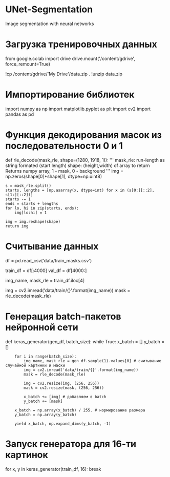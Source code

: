 # UNet-Segmentation
Image segmentation with neural networks
# Загрузка тренировочных данных
from google.colab import drive
drive.mount('/content/gdrive', force_remount=True)

!cp /content/gdrive/'My Drive'/data.zip .
!unzip data.zip

# Импортирование библиотек
import numpy as np
import matplotlib.pyplot as plt
import cv2
import pandas as pd

# Функция декодирования масок из последовательности 0 и 1
def rle_decode(mask_rle, shape=(1280, 1918, 1)):
    '''
    mask_rle: run-length as string formated (start length)
    shape: (height,width) of array to return 
    Returns numpy array, 1 - mask, 0 - background
    '''
    img = np.zeros(shape[0]*shape[1], dtype=np.uint8)

    s = mask_rle.split()
    starts, lengths = [np.asarray(x, dtype=int) for x in (s[0:][::2], s[1:][::2])]
    starts -= 1
    ends = starts + lengths    
    for lo, hi in zip(starts, ends):
        img[lo:hi] = 1
        
    img = img.reshape(shape)
    return img

# Считывание данных
df = pd.read_csv('data/train_masks.csv')

train_df = df[:4000]
val_df = df[4000:]

img_name, mask_rle = train_df.iloc[4]

img = cv2.imread('data/train/{}'.format(img_name))
mask = rle_decode(mask_rle)


# Генерация batch-пакетов нейронной сети
def keras_generator(gen_df, batch_size):
    while True:
        x_batch = []
        y_batch = []
        
        for i in range(batch_size):
            img_name, mask_rle = gen_df.sample(1).values[0] # считывание случайной картинки и маски
            img = cv2.imread('data/train/{}'.format(img_name))
            mask = rle_decode(mask_rle)
            
            img = cv2.resize(img, (256, 256)) 
            mask = cv2.resize(mask, (256, 256))
            
            x_batch += [img] # добавляем в batch
            y_batch += [mask]

        x_batch = np.array(x_batch) / 255. # нормирование размера
        y_batch = np.array(y_batch)

        yield x_batch, np.expand_dims(y_batch, -1)

# Запуск генератора для 16-ти картинок
for x, y in keras_generator(train_df, 16): 
    break

